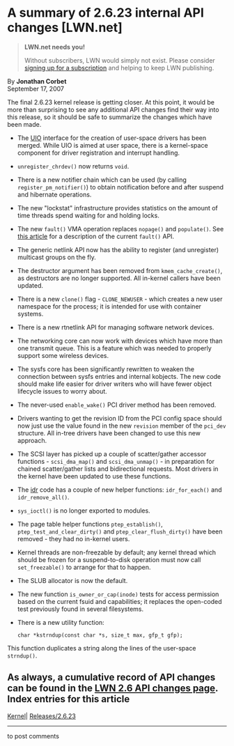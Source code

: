 # A summary of 2.6.23 internal API changes [LWN.net]

> **LWN.net needs you!**
> 
> Without subscribers, LWN would simply not exist. Please consider [signing up for a subscription](/Promo/nst-nag2/subscribe) and helping to keep LWN publishing. 

By **Jonathan Corbet**  
September 17, 2007 

The final 2.6.23 kernel release is getting closer. At this point, it would be more than surprising to see any additional API changes find their way into this release, so it should be safe to summarize the changes which have been made. 

  * The [UIO](http://lwn.net/Articles/232575/) interface for the creation of user-space drivers has been merged. While UIO is aimed at user space, there is a kernel-space component for driver registration and interrupt handling. 

  * `unregister_chrdev()` now returns `void`. 

  * There is a new notifier chain which can be used (by calling `register_pm_notifier()`) to obtain notification before and after suspend and hibernate operations. 

  * The new "lockstat" infrastructure provides statistics on the amount of time threads spend waiting for and holding locks. 

  * The new `fault()` VMA operation replaces `nopage()` and `populate()`. See [this article](/Articles/242625/) for a description of the current `fault()` API. 

  * The generic netlink API now has the ability to register (and unregister) multicast groups on the fly. 

  * The destructor argument has been removed from `kmem_cache_create()`, as destructors are no longer supported. All in-kernel callers have been updated. 

  * There is a new `clone()` flag - `CLONE_NEWUSER` \- which creates a new user namespace for the process; it is intended for use with container systems. 

  * There is a new rtnetlink API for managing software network devices. 

  * The networking core can now work with devices which have more than one transmit queue. This is a feature which was needed to properly support some wireless devices. 

  * The sysfs core has been significantly rewritten to weaken the connection between sysfs entries and internal kobjects. The new code should make life easier for driver writers who will have fewer object lifecycle issues to worry about. 

  * The never-used `enable_wake()` PCI driver method has been removed. 

  * Drivers wanting to get the revision ID from the PCI config space should now just use the value found in the new `revision` member of the `pci_dev` structure. All in-tree drivers have been changed to use this new approach. 

  * The SCSI layer has picked up a couple of scatter/gather accessor functions - `scsi_dma_map()` and `scsi_dma_unmap()` \- in preparation for chained scatter/gather lists and bidirectional requests. Most drivers in the kernel have been updated to use these functions. 

  * The [idr](http://lwn.net/Articles/103209/) code has a couple of new helper functions: `idr_for_each()` and `idr_remove_all()`. 

  * `sys_ioctl()` is no longer exported to modules. 

  * The page table helper functions `ptep_establish()`, `ptep_test_and_clear_dirty()` and `ptep_clear_flush_dirty()` have been removed - they had no in-kernel users. 

  * Kernel threads are non-freezable by default; any kernel thread which should be frozen for a suspend-to-disk operation must now call `set_freezable()` to arrange for that to happen. 

  * The SLUB allocator is now the default. 

  * The new function `is_owner_or_cap(inode)` tests for access permission based on the current fsuid and capabilities; it replaces the open-coded test previously found in several filesystems. 

  * There is a new utility function: 
        
        char *kstrndup(const char *s, size_t max, gfp_t gfp);
        

This function duplicates a string along the lines of the user-space `strndup()`. 




As always, a cumulative record of API changes can be found in the [LWN 2.6 API changes page](/Articles/2.6-kernel-api/).  
Index entries for this article  
---  
[Kernel](/Kernel/Index)| [Releases/2.6.23](/Kernel/Index#Releases-2.6.23)  
  


* * *

to post comments 
